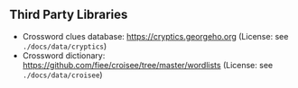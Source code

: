## Third Party Libraries

* Crossword clues database: https://cryptics.georgeho.org (License: see `./docs/data/cryptics`)
* Crossword dictionary: https://github.com/fiee/croisee/tree/master/wordlists (License: see `./docs/data/croisee`)